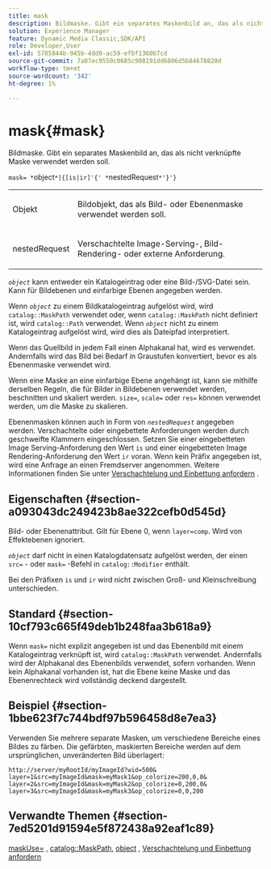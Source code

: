 ```yaml
---
title: mask
description: Bildmaske. Gibt ein separates Maskenbild an, das als nicht verknüpfte Maske verwendet werden soll.
solution: Experience Manager
feature: Dynamic Media Classic,SDK/API
role: Developer,User
exl-id: 5785844b-945b-4dd0-ac59-efbf1360b7cd
source-git-commit: 7a07ec9550c0685c908191dd6806d5b84678820d
workflow-type: tm+mt
source-wordcount: '342'
ht-degree: 1%

---
```


# mask{#mask}

Bildmaske. Gibt ein separates Maskenbild an, das als nicht verknüpfte Maske verwendet werden soll.

`mask= *`object`*|{[is|ir]'{' *`nestedRequest`*'}'}`

<table id="simpletable_F5A8CD8D7E9B48DAB3C8184E8FE60D9B"> 
 <tr class="strow"> 
  <td class="stentry"> <p><span class="varname"> Objekt</span> </p></td> 
  <td class="stentry"> <p>Bildobjekt, das als Bild- oder Ebenenmaske verwendet werden soll. </p></td> 
 </tr> 
 <tr class="strow"> 
  <td class="stentry"> <p><span class="varname"> nestedRequest</span> </p></td> 
  <td class="stentry"> <p>Verschachtelte Image-Serving-, Bild-Rendering- oder externe Anforderung. </p></td> 
 </tr> 
</table>

*`object`* kann entweder ein Katalogeintrag oder eine Bild-/SVG-Datei sein. Kann für Bildebenen und einfarbige Ebenen angegeben werden.

Wenn *`object`* zu einem Bildkatalogeintrag aufgelöst wird, wird `catalog::MaskPath` verwendet oder, wenn `catalog::MaskPath` nicht definiert ist, wird `catalog::Path` verwendet. Wenn *`object`* nicht zu einem Katalogeintrag aufgelöst wird, wird dies als Dateipfad interpretiert.

Wenn das Quellbild in jedem Fall einen Alphakanal hat, wird es verwendet. Andernfalls wird das Bild bei Bedarf in Graustufen konvertiert, bevor es als Ebenenmaske verwendet wird.

Wenn eine Maske an eine einfarbige Ebene angehängt ist, kann sie mithilfe derselben Regeln, die für Bilder in Bildebenen verwendet werden, beschnitten und skaliert werden. `size=`, `scale=` oder `res=` können verwendet werden, um die Maske zu skalieren.

Ebenenmasken können auch in Form von *`nestedRequest`* angegeben werden. Verschachtelte oder eingebettete Anforderungen werden durch geschweifte Klammern eingeschlossen. Setzen Sie einer eingebetteten Image Serving-Anforderung den Wert `is` und einer eingebetteten Image Rendering-Anforderung den Wert `ir` voran. Wenn kein Präfix angegeben ist, wird eine Anfrage an einen Fremdserver angenommen. Weitere Informationen finden Sie unter [Verschachtelung und Einbettung anfordern](../../../../../is-api/http-ref/image-serving-api-ref/c-http-protocol-reference/c-syntax-and-features/r-request-nesting-and-embedding.md#reference-38ec66d4062046589e16c39bf1c6049b) .

## Eigenschaften {#section-a093043dc249423b8ae322cefb0d545d}

Bild- oder Ebenenattribut. Gilt für Ebene 0, wenn `layer=comp`. Wird von Effektebenen ignoriert.

*`object`* darf nicht in einen Katalogdatensatz aufgelöst werden, der einen `src=` - oder `mask=` -Befehl in `catalog::Modifier` enthält.

Bei den Präfixen `is` und `ir` wird nicht zwischen Groß- und Kleinschreibung unterschieden.

## Standard {#section-10cf793c665f49deb1b248faa3b618a9}

Wenn `mask=` nicht explizit angegeben ist und das Ebenenbild mit einem Katalogeintrag verknüpft ist, wird `catalog::MaskPath` verwendet. Andernfalls wird der Alphakanal des Ebenenbilds verwendet, sofern vorhanden. Wenn kein Alphakanal vorhanden ist, hat die Ebene keine Maske und das Ebenenrechteck wird vollständig deckend dargestellt.

## Beispiel {#section-1bbe623f7c744bdf97b596458d8e7ea3}

Verwenden Sie mehrere separate Masken, um verschiedene Bereiche eines Bildes zu färben. Die gefärbten, maskierten Bereiche werden auf dem ursprünglichen, unveränderten Bild überlagert:

`http://server/myRootId/myImageId?wid=500& layer=1&src=myImageId&mask=myMask1&op_colorize=200,0,0& layer=2&src=myImageId&mask=myMask2&op_colorize=0,200,0& layer=3&src=myImageId&mask=myMask3&op_colorize=0,0,200`

## Verwandte Themen {#section-7ed5201d91594e5f872438a92eaf1c89}

[maskUse=](../../../../../is-api/http-ref/image-serving-api-ref/c-http-protocol-reference/c-command-reference/r-maskuse.md#reference-9bb1fb5eee4a4bd38f33dadc1a752464) , [catalog::MaskPath](/help/aem-is-ir-api/is-api/image-catalog/image-serving-api-ref/c-image-catalog-reference/c-image-svg-data-reference/c-image-data-reference/r-maskpath-cat.md), [object](../../../../../is-api/http-ref/image-serving-api-ref/c-http-protocol-reference/c-data-types/r-object.md#reference-2591bd24548d462782c68d138ef795a0) , [Verschachtelung und Einbettung anfordern](../../../../../is-api/http-ref/image-serving-api-ref/c-http-protocol-reference/c-syntax-and-features/r-request-nesting-and-embedding.md#reference-38ec66d4062046589e16c39bf1c6049b)
